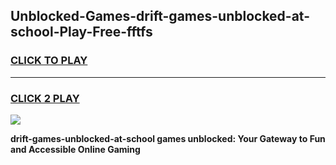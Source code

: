 
## Unblocked-Games-drift-games-unblocked-at-school-Play-Free-fftfs
<h3>
<a href="https://premium76.site?title=drift-games-unblocked-at-school&ref=09A">CLICK TO PLAY</a></h3>
<hr>

<h3>
<a href="https://premium76.site?title=drift-games-unblocked-at-school&ref=09A">CLICK 2 PLAY</a>
  
</h3>

<a href="https://premium76.site?title=drift-games-unblocked-at-school&ref=09A"><img src="https://clearcache.store/games.png"></a>


**drift-games-unblocked-at-school games unblocked: Your Gateway to Fun and Accessible Online Gaming**
